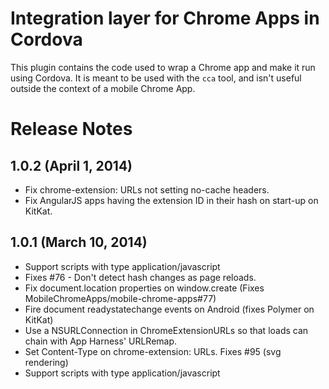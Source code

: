 # Integration layer for Chrome Apps in Cordova

This plugin contains the code used to wrap a Chrome app and make it run using
Cordova. It is meant to be used with the `cca` tool, and isn't useful outside
the context of a mobile Chrome App.

# Release Notes
## 1.0.2 (April 1, 2014)
- Fix chrome-extension: URLs not setting no-cache headers.
- Fix AngularJS apps having the extension ID in their hash on start-up on KitKat.

## 1.0.1 (March 10, 2014)
- Support scripts with type application/javascript
- Fixes #76 - Don't detect hash changes as page reloads.
- Fix document.location properties on window.create (Fixes MobileChromeApps/mobile-chrome-apps#77)
- Fire document readystatechange events on Android (fixes Polymer on KitKat)
- Use a NSURLConnection in ChromeExtensionURLs so that loads can chain with App Harness' URLRemap.
- Set Content-Type on chrome-extension: URLs. Fixes #95 (svg rendering)
- Support scripts with type application/javascript

